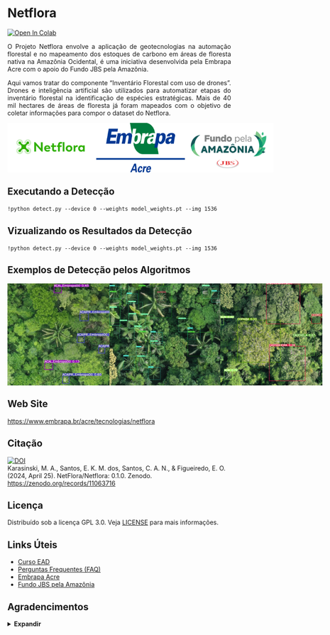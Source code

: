 # **Netflora**

<a href="https://colab.research.google.com/gist/karasinski-mauro/aa12600b2edc9431adc2191be834c354/netflora.ipynb"><img src="https://colab.research.google.com/assets/colab-badge.svg" alt="Open In Colab"></a>

<p align="justify">O Projeto Netflora envolve a aplicação de geotecnologias na automação florestal e no mapeamento dos estoques de carbono em áreas de floresta nativa na Amazônia Ocidental, é uma iniciativa desenvolvida pela Embrapa Acre com o apoio do Fundo JBS pela Amazônia.

<p align="justify"> Aqui vamos tratar do componente “Inventário Florestal com uso de drones”. Drones e inteligência artificial são utilizados para automatizar etapas do inventário florestal na identificação de espécies estratégicas. Mais de 40 mil hectares de áreas de floresta já foram mapeados com o objetivo de coletar informações para compor o dataset do Netflora.


<div style="display: flex;">

 <img src="https://github.com/NetFlora/NetFlora/blob/main/logo/Netflora.png?raw=true" width="200" alt="Logo Netflora">

  <img src="https://github.com/NetFlora/NetFlora/blob/main/logo/Embrapa-Acre.png?raw=true" width="200" alt="Logo JBS">
    
   <img src="https://github.com/NetFlora/NetFlora/blob/main/logo/Fundo-JBS.png?raw=true" width="200" alt="Logo Fundo JBS">

</div>

 

 

## Executando a Detecção

``!python detect.py --device 0 --weights model_weights.pt --img 1536``

## Vizualizando os Resultados da Detecção

``!python detect.py --device 0 --weights model_weights.pt --img 1536``

## Exemplos de Detecção pelos Algoritmos

<div style="display: flex;">

 <img src="https://github.com/NetFlora/NetFlora/blob/main/inference/images/Acai.jpg?raw=true" width="230" alt="Acai"> 

 <img src="https://github.com/NetFlora/NetFlora/blob/main/inference/images/Palmeiras.jpg?raw=true" width="250" alt="Palmeira">
 
 <img src="https://github.com/NetFlora/NetFlora/blob/main/inference/images/PFMNs.jpg?raw=true" width="230" alt="PFMNs">
  
 </div>

## Web Site

https://www.embrapa.br/acre/tecnologias/netflora


## Citação

[![DOI](https://zenodo.org/badge/791648585.svg)](https://zenodo.org/doi/10.5281/zenodo.11063715)   
Karasinski, M. A., Santos, E. K. M. dos, Santos, C. A. N., &#38; Figueiredo, E. O. (2024, April 25). NetFlora/Netflora: 0.1.0. Zenodo. https://zenodo.org/records/11063716

## Licença

Distribuído sob a licença GPL 3.0. Veja [LICENSE](LICENSE.md) para mais informações.

## Links Úteis

- [Curso EAD](https://www.embrapa.br/web/portal/acre/tecnologias/netflora/curso-ead)
- [Perguntas Frequentes (FAQ)](https://www.embrapa.br/web/portal/acre/tecnologias/netflora/perguntas-e-respostas)
- [Embrapa Acre](https://www.embrapa.br/acre/)
- [Fundo JBS pela Amazônia](https://fundojbsamazonia.org/)



## Agradencimentos

<details><summary> <b>Expandir</b> </summary>

* [https://github.com/AlexeyAB/darknet](https://github.com/AlexeyAB/darknet)
* [https://github.com/WongKinYiu/yolov7](https://github.com/WongKinYiu/yolov7)
